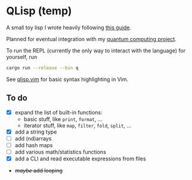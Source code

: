 # QLisp (temp)

A small toy lisp I wrote heavily following [this guide][risp].

Planned for eventual integration with my [quantum computing project][quacs].

To run the REPL (currently the only way to interact with the language) for
yourself, run
```bash
cargo run --release --bin q
```

See [qlisp.vim][qlisp.vim] for basic syntax highlighting in Vim.

## To do
- [x] expand the list of built-in functions:
    - basic stuff, like `print`, `format`, ...
    - iterator stuff, like `map`, `filter`, `fold`, `split`, ...
- [x] add a string type
- [ ] add (nd)arrays
- [ ] add hash maps
- [ ] add various math/statistics functions
- [x] add a CLI and read executable expressions from files
- ~~*maybe* add looping~~


[risp]: https://stopa.io/post/222
[quacs]: https://gitlab.com/whooie/quacs/-/tree/rustlib
[qlisp.vim]: https://gitlab.com/whooie/qlisp.vim

